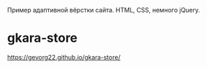 Пример адаптивной вёрстки сайта. HTML, CSS, немного jQuery.  

# gkara-store
https://gevorg22.github.io/gkara-store/


